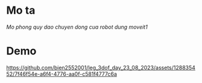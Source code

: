 # Mo ta 
_Mo phong quy dao chuyen dong cua robot dung moveit1_
# Demo
https://github.com/bien2552001/leg_3dof_day_23_08_2023/assets/128835452/7f46f54e-a6f4-4776-aa0f-c581f4777c6a
